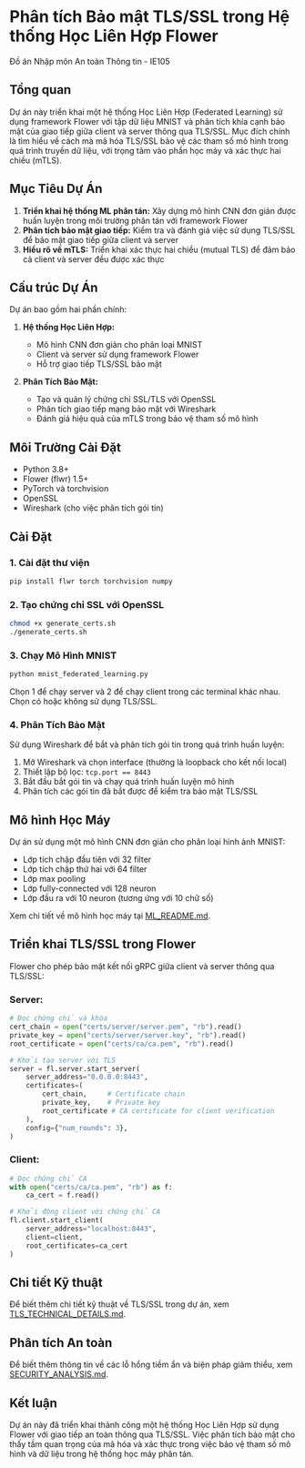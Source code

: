 # Phân tích Bảo mật TLS/SSL trong Hệ thống Học Liên Hợp Flower

Đồ án Nhập môn An toàn Thông tin - IE105

## Tổng quan

Dự án này triển khai một hệ thống Học Liên Hợp (Federated Learning) sử dụng framework Flower với tập dữ liệu MNIST và phân tích khía cạnh bảo mật của giao tiếp giữa client và server thông qua TLS/SSL. Mục đích chính là tìm hiểu về cách mà mã hóa TLS/SSL bảo vệ các tham số mô hình trong quá trình truyền dữ liệu, với trọng tâm vào phần học máy và xác thực hai chiều (mTLS).

## Mục Tiêu Dự Án

1. **Triển khai hệ thống ML phân tán:** Xây dựng mô hình CNN đơn giản được huấn luyện trong môi trường phân tán với framework Flower
2. **Phân tích bảo mật giao tiếp:** Kiểm tra và đánh giá việc sử dụng TLS/SSL để bảo mật giao tiếp giữa client và server
3. **Hiểu rõ về mTLS:** Triển khai xác thực hai chiều (mutual TLS) để đảm bảo cả client và server đều được xác thực

## Cấu trúc Dự Án

Dự án bao gồm hai phần chính:

1. **Hệ thống Học Liên Hợp:**
   - Mô hình CNN đơn giản cho phân loại MNIST
   - Client và server sử dụng framework Flower
   - Hỗ trợ giao tiếp TLS/SSL bảo mật

2. **Phân Tích Bảo Mật:**
   - Tạo và quản lý chứng chỉ SSL/TLS với OpenSSL
   - Phân tích giao tiếp mạng bảo mật với Wireshark
   - Đánh giá hiệu quả của mTLS trong bảo vệ tham số mô hình

## Môi Trường Cài Đặt

- Python 3.8+
- Flower (flwr) 1.5+
- PyTorch và torchvision
- OpenSSL
- Wireshark (cho việc phân tích gói tin)

## Cài Đặt

### 1. Cài đặt thư viện

```bash
pip install flwr torch torchvision numpy
```

### 2. Tạo chứng chỉ SSL với OpenSSL

```bash
chmod +x generate_certs.sh
./generate_certs.sh
```

### 3. Chạy Mô Hình MNIST

```bash
python mnist_federated_learning.py
```

Chọn 1 để chạy server và 2 để chạy client trong các terminal khác nhau. Chọn có hoặc không sử dụng TLS/SSL.

### 4. Phân Tích Bảo Mật

Sử dụng Wireshark để bắt và phân tích gói tin trong quá trình huấn luyện:
1. Mở Wireshark và chọn interface (thường là loopback cho kết nối local)
2. Thiết lập bộ lọc: `tcp.port == 8443`
3. Bắt đầu bắt gói tin và chạy quá trình huấn luyện mô hình
4. Phân tích các gói tin đã bắt được để kiểm tra bảo mật TLS/SSL

## Mô hình Học Máy

Dự án sử dụng một mô hình CNN đơn giản cho phân loại hình ảnh MNIST:
- Lớp tích chập đầu tiên với 32 filter
- Lớp tích chập thứ hai với 64 filter
- Lớp max pooling
- Lớp fully-connected với 128 neuron
- Lớp đầu ra với 10 neuron (tương ứng với 10 chữ số)

Xem chi tiết về mô hình học máy tại [ML_README.md](ML_README.md).

## Triển khai TLS/SSL trong Flower

Flower cho phép bảo mật kết nối gRPC giữa client và server thông qua TLS/SSL:

### Server:

```python
# Đọc chứng chỉ và khóa
cert_chain = open("certs/server/server.pem", "rb").read()
private_key = open("certs/server/server.key", "rb").read()
root_certificate = open("certs/ca/ca.pem", "rb").read()

# Khởi tạo server với TLS
server = fl.server.start_server(
    server_address="0.0.0.0:8443",
    certificates=(
        cert_chain,     # Certificate chain
        private_key,    # Private key
        root_certificate # CA certificate for client verification
    ),
    config={"num_rounds": 3},
)
```

### Client:

```python
# Đọc chứng chỉ CA
with open("certs/ca/ca.pem", "rb") as f:
    ca_cert = f.read()

# Khởi động client với chứng chỉ CA
fl.client.start_client(
    server_address="localhost:8443",
    client=client,
    root_certificates=ca_cert
)
```

## Chi tiết Kỹ thuật

Để biết thêm chi tiết kỹ thuật về TLS/SSL trong dự án, xem [TLS_TECHNICAL_DETAILS.md](TLS_TECHNICAL_DETAILS.md).

## Phân tích An toàn

Để biết thêm thông tin về các lỗ hổng tiềm ẩn và biện pháp giảm thiểu, xem [SECURITY_ANALYSIS.md](SECURITY_ANALYSIS.md).

## Kết luận

Dự án này đã triển khai thành công một hệ thống Học Liên Hợp sử dụng Flower với giao tiếp an toàn thông qua TLS/SSL. Việc phân tích bảo mật cho thấy tầm quan trọng của mã hóa và xác thực trong việc bảo vệ tham số mô hình và dữ liệu trong hệ thống học máy phân tán.
